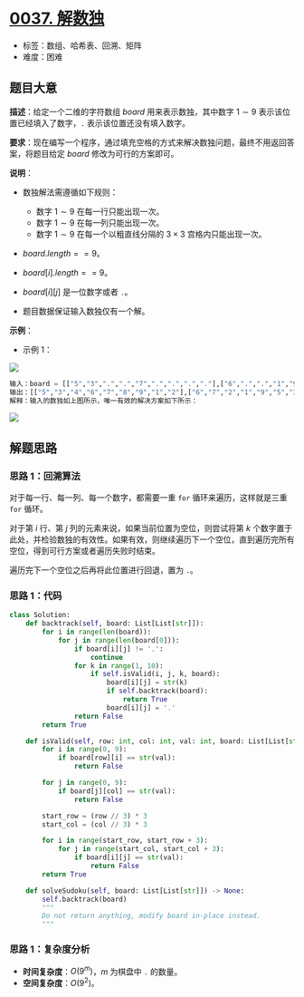 # [0037. 解数独](https://leetcode.cn/problems/sudoku-solver/)

- 标签：数组、哈希表、回溯、矩阵
- 难度：困难

## 题目大意

**描述**：给定一个二维的字符数组 $board$ 用来表示数独，其中数字 $1 \sim 9$ 表示该位置已经填入了数字，`.` 表示该位置还没有填入数字。

**要求**：现在编写一个程序，通过填充空格的方式来解决数独问题，最终不用返回答案，将题目给定 $board$ 修改为可行的方案即可。

**说明**：

- 数独解法需遵循如下规则：

  - 数字 $1 \sim 9$ 在每一行只能出现一次。
  - 数字 $1 \sim 9$ 在每一列只能出现一次。
  - 数字 $1 \sim 9$ 在每一个以粗直线分隔的 $3 \times 3$ 宫格内只能出现一次。
- $board.length == 9$。
- $board[i].length == 9$。
- $board[i][j]$ 是一位数字或者 `.`。
- 题目数据保证输入数独仅有一个解。

**示例**：

- 示例 1：

![](https://assets.leetcode-cn.com/aliyun-lc-upload/uploads/2021/04/12/250px-sudoku-by-l2g-20050714svg.png)

```python
输入：board = [["5","3",".",".","7",".",".",".","."],["6",".",".","1","9","5",".",".","."],[".","9","8",".",".",".",".","6","."],["8",".",".",".","6",".",".",".","3"],["4",".",".","8",".","3",".",".","1"],["7",".",".",".","2",".",".",".","6"],[".","6",".",".",".",".","2","8","."],[".",".",".","4","1","9",".",".","5"],[".",".",".",".","8",".",".","7","9"]]
输出：[["5","3","4","6","7","8","9","1","2"],["6","7","2","1","9","5","3","4","8"],["1","9","8","3","4","2","5","6","7"],["8","5","9","7","6","1","4","2","3"],["4","2","6","8","5","3","7","9","1"],["7","1","3","9","2","4","8","5","6"],["9","6","1","5","3","7","2","8","4"],["2","8","7","4","1","9","6","3","5"],["3","4","5","2","8","6","1","7","9"]]
解释：输入的数独如上图所示，唯一有效的解决方案如下所示：
```

![](https://assets.leetcode-cn.com/aliyun-lc-upload/uploads/2021/04/12/250px-sudoku-by-l2g-20050714_solutionsvg.png)

## 解题思路

### 思路 1：回溯算法

对于每一行、每一列、每一个数字，都需要一重 `for` 循环来遍历，这样就是三重 `for` 循环。

对于第 $i$ 行、第 $j$ 列的元素来说，如果当前位置为空位，则尝试将第 $k$ 个数字置于此处，并检验数独的有效性。如果有效，则继续遍历下一个空位，直到遍历完所有空位，得到可行方案或者遍历失败时结束。

遍历完下一个空位之后再将此位置进行回退，置为 `.`。

### 思路 1：代码

```python
class Solution:
    def backtrack(self, board: List[List[str]]):
        for i in range(len(board)):
            for j in range(len(board[0])):
                if board[i][j] != '.':
                    continue
                for k in range(1, 10):
                    if self.isValid(i, j, k, board):
                        board[i][j] = str(k)
                        if self.backtrack(board):
                            return True
                        board[i][j] = '.'
                return False
        return True

    def isValid(self, row: int, col: int, val: int, board: List[List[str]]) -> bool:
        for i in range(0, 9):
            if board[row][i] == str(val):
                return False

        for j in range(0, 9):
            if board[j][col] == str(val):
                return False

        start_row = (row // 3) * 3
        start_col = (col // 3) * 3

        for i in range(start_row, start_row + 3):
            for j in range(start_col, start_col + 3):
                if board[i][j] == str(val):
                    return False
        return True

    def solveSudoku(self, board: List[List[str]]) -> None:
        self.backtrack(board)
        """
        Do not return anything, modify board in-place instead.
        """
```

### 思路 1：复杂度分析

- **时间复杂度**：$O(9^m)$，$m$ 为棋盘中 `.` 的数量。
- **空间复杂度**：$O(9^2)$。

